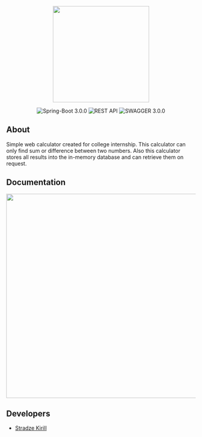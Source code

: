 <p align="center">
      <img src="https://i.ibb.co/z6CXpm6/75775.png" width="256" height="256">
</p>

<p align="center">
   <img src="https://img.shields.io/badge/Spring--Boot-3.0.0-green" alt="Spring-Boot 3.0.0">
   <img src="https://img.shields.io/badge/REST-API-yellow" alt="REST API">
   <img src="https://img.shields.io/badge/SWAGGER-3.0.0-blue" alt="SWAGGER 3.0.0">
</p>

## About

Simple web calculator created for college internship. This calculator can only find sum or difference between two numbers. Also this calculator stores all results into the in-memory database and can retrieve them on request.

## Documentation

<p align="center">
      <img src="https://i.ibb.co/xX4447Y/03-05-2023-212733.jpg" width="1606" height="543">
</p>

## Developers

- [Stradze Kirill](https://github.com/Denstran)

